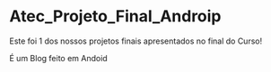 # Atec_Projeto_Final_Androip


Este foi 1 dos nossos projetos finais apresentados no final do Curso!

É um Blog feito em Andoid
